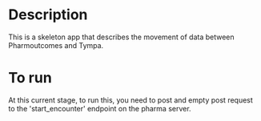 # Description
This is a skeleton app that describes the movement of data between Pharmoutcomes and Tympa.

# To run
At this current stage, to run this, you need to post and empty post request to the 'start_encounter' endpoint on the pharma server. 